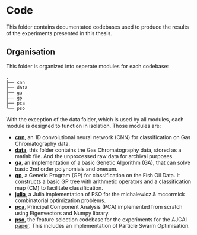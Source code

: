 # Code

This folder contains documentated codebases used to produce the results of the experiments presented in this thesis.

## Organisation

This folder is organized into seperate modules for each codebase:

```
.
├── cnn
├── data
├── ga
├── gp
├── pca
└── pso
```

With the exception of the data folder, which is used by all modules, each module is designed to function in isolation. Those modules are:

- [**cnn**](https://github.com/woodRock/fishy-business/tree/main/code/cnn), an 1D convolutional neural network (CNN) for classification on Gas Chromatography data.
- [**data**](https://github.com/woodRock/fishy-business/tree/main/code/data), this folder contains the Gas Chromatography data, stored as a matlab file. And the unprocessed raw data for archival purposes.
- [**ga**](https://github.com/woodRock/fishy-business/tree/main/code/ga), an implementation of a basic Genetic Algorithm (GA), that can solve basic 2nd order polynomials and onesum.
- [**gp**](https://github.com/woodRock/fishy-business/tree/main/code/gp), a Genetic Program (GP) for classification on the Fish Oil Data. It constructs a basic GP tree with arithmetic operators and a classification map (CM) to facilitate classification.
- [**julia**](https://github.com/woodRock/fishy-business/tree/main/code/julia), a Julia implementation of PSO for the michalewicz & mccormick combinatorial optimization problems.
- [**pca**](https://github.com/woodRock/fishy-business/tree/main/code/pca), Principal Component Analysis (PCA) implemented from scratch using Eigenvectors and Numpy library.
- [**pso**](https://github.com/woodRock/fishy-business/tree/main/code/pso), the feature selection codebase for the experiments for the AJCAI [paper](https://github.com/woodRock/fishy-business/tree/main/paper). This includes an implementation of Particle Swarm Optimisation.
